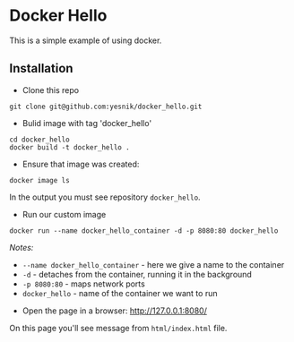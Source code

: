 # Docker Hello

This is a simple example of using docker.

## Installation

* Clone this repo

```
git clone git@github.com:yesnik/docker_hello.git
```

* Bulid image with tag 'docker_hello'

```
cd docker_hello
docker build -t docker_hello .
```

* Ensure that image was created:

```
docker image ls
```

In the output you must see repository `docker_hello`.

* Run our custom image

```
docker run --name docker_hello_container -d -p 8080:80 docker_hello
```

*Notes:*

- `--name docker_hello_container` - here we give a name to the container
- `-d` - detaches from the container, running it in the background
- `-p 8080:80` - maps network ports
- `docker_hello` - name of the container we want to run

* Open the page in a browser: http://127.0.0.1:8080/

On this page you'll see message from `html/index.html` file.
